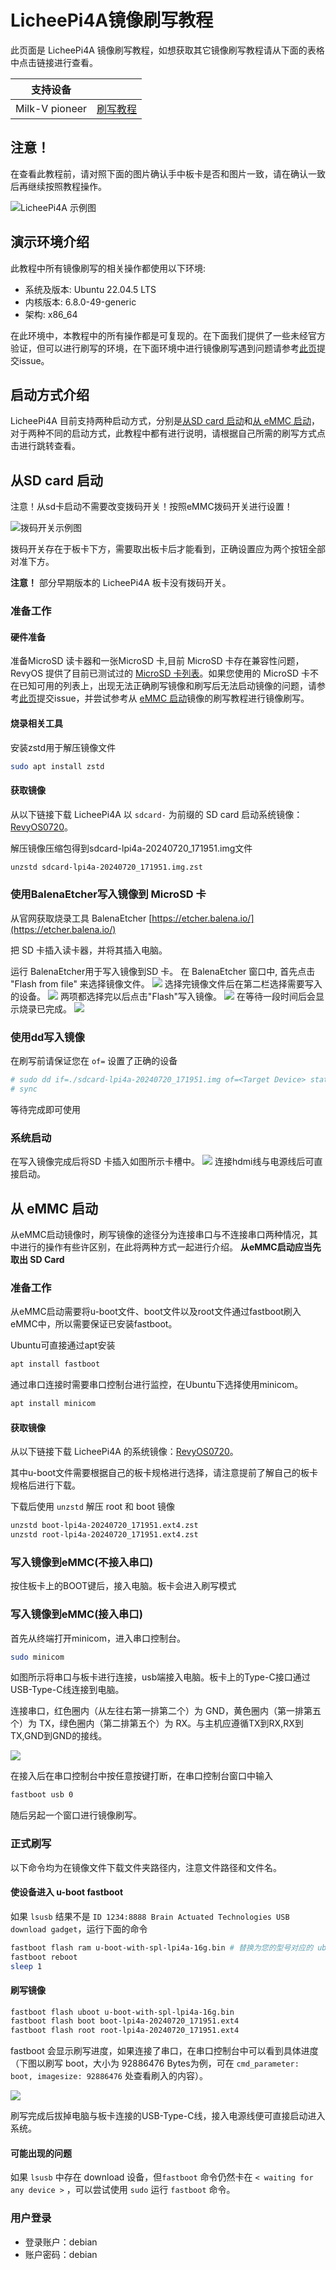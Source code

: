 # LicheePi4A镜像刷写教程

此页面是 LicheePi4A 镜像刷写教程，如想获取其它镜像刷写教程请从下面的表格中点击链接进行查看。

| 支持设备 |                |
| ------- | -------------- |
| Milk-V pioneer | [刷写教程](https://docs.revyos.dev/Installation/milkv-pioneer/) |

## 注意！

在查看此教程前，请对照下面的图片确认手中板卡是否和图片一致，请在确认一致后再继续按照教程操作。

![LicheePi4A 示例图](./image%20for%20flash/lpi4a.png)

## 演示环境介绍

此教程中所有镜像刷写的相关操作都使用以下环境:

- 系统及版本: Ubuntu 22.04.5 LTS
- 内核版本: 6.8.0-49-generic
- 架构: x86_64

在此环境中，本教程中的所有操作都是可复现的。在下面我们提供了一些未经官方验证，但可以进行刷写的环境，在下面环境中进行镜像刷写遇到问题请参考[此页](../issue.md)提交issue。

## 启动方式介绍

LicheePi4A 目前支持两种启动方式，分别是[从SD card 启动](#sd-card)和[从 eMMC 启动](#emmc)，对于两种不同的启动方式，此教程中都有进行说明，请根据自己所需的刷写方式点击进行跳转查看。

## 从SD card 启动

注意！从sd卡启动不需要改变拨码开关！按照eMMC拨码开关进行设置！

![拨码开关示例图]()

拨码开关存在于板卡下方，需要取出板卡后才能看到，正确设置应为两个按钮全部对准下方。

**注意！** 部分早期版本的 LicheePi4A 板卡没有拨码开关。

### 准备工作

#### 硬件准备

准备MicroSD 读卡器和一张MicroSD 卡,目前 MicroSD 卡存在兼容性问题，RevyOS 提供了目前已测试过的 [MicroSD 卡列表]()。如果您使用的 MicroSD 卡不在已知可用的列表上，出现无法正确刷写镜像和刷写后无法启动镜像的问题，请参考[此页](../issue.md)提交issue，并尝试参考从 [eMMC 启动](#从emmc启动)镜像的刷写教程进行镜像刷写。

#### 烧录相关工具

安装zstd用于解压镜像文件

```bash
sudo apt install zstd
```

#### 获取镜像

从以下链接下载 LicheePi4A 以 `sdcard-` 为前缀的 SD card 启动系统镜像：[RevyOS0720](https://mirror.iscas.ac.cn/revyos/extra/images/lpi4a/20240720/)。

解压镜像压缩包得到sdcard-lpi4a-20240720_171951.img文件

```bash
unzstd sdcard-lpi4a-20240720_171951.img.zst
```

### 使用BalenaEtcher写入镜像到 MicroSD 卡
从官网获取烧录工具 BalenaEtcher [https://etcher.balena.io/](https://etcher.balena.io/)


把 SD 卡插入读卡器，并将其插入电脑。

运行 BalenaEtcher用于写入镜像到SD 卡。
在 BalenaEtcher 窗口中, 首先点击 "Flash from file" 来选择镜像文件。
![](./image%20for%20flash/lpi4a1.png)
选择完镜像文件后在第二栏选择需要写入的设备。
![](./image%20for%20flash/lpi4a2.png)
两项都选择完以后点击"Flash"写入镜像。
![](./image%20for%20flash/lpi4a3.png)
在等待一段时间后会显示烧录已完成。
![](./image%20for%20flash/lpi4a4.png)

### 使用dd写入镜像

在刷写前请保证您在 `of=` 设置了正确的设备
```bash
# sudo dd if=./sdcard-lpi4a-20240720_171951.img of=<Target Device> status=progress
# sync
```
等待完成即可使用

### 系统启动

在写入镜像完成后将SD 卡插入如图所示卡槽中。
![](./image%20for%20flash/lpi4a5.png)
连接hdmi线与电源线后可直接启动。

## 从 eMMC 启动

从eMMC启动镜像时，刷写镜像的途径分为连接串口与不连接串口两种情况，其中进行的操作有些许区别，在此将两种方式一起进行介绍。
**从eMMC启动应当先取出 SD Card**

### 准备工作

从eMMC启动需要将u-boot文件、boot文件以及root文件通过fastboot刷入eMMC中，所以需要保证已安装fastboot。

Ubuntu可直接通过apt安装

```bash
apt install fastboot 
```

通过串口连接时需要串口控制台进行监控，在Ubuntu下选择使用minicom。

```bash
apt install minicom
```

#### 获取镜像

从以下链接下载 LicheePi4A 的系统镜像：[RevyOS0720](https://mirror.iscas.ac.cn/revyos/extra/images/lpi4a/20240720/)。

其中u-boot文件需要根据自己的板卡规格进行选择，请注意提前了解自己的板卡规格后进行下载。

下载后使用 `unzstd` 解压 root 和 boot 镜像

```bash
unzstd boot-lpi4a-20240720_171951.ext4.zst
unzstd root-lpi4a-20240720_171951.ext4.zst
```

### 写入镜像到eMMC(不接入串口)

按住板卡上的BOOT键后，接入电脑。板卡会进入刷写模式

### 写入镜像到eMMC(接入串口)

首先从终端打开minicom，进入串口控制台。

```bash
sudo minicom
```

如图所示将串口与板卡进行连接，usb端接入电脑。板卡上的Type-C接口通过USB-Type-C线连接到电脑。

连接串口，红色圈内（从左往右第一排第二个）为 GND，黄色圈内（第一排第五个）为 TX，绿色圈内（第二排第五个）为 RX。与主机应遵循TX到RX,RX到TX,GND到GND的接线。

![](./image%20for%20flash/lpi4a6.png)

在接入后在串口控制台中按任意按键打断，在串口控制台窗口中输入

```bash
fastboot usb 0
```

随后另起一个窗口进行镜像刷写。

### 正式刷写
以下命令均为在镜像文件下载文件夹路径内，注意文件路径和文件名。

#### 使设备进入 u-boot fastboot
如果 `lsusb` 结果不是 `ID 1234:8888 Brain Actuated Technologies USB download gadget`，运行下面的命令
```bash
fastboot flash ram u-boot-with-spl-lpi4a-16g.bin # 替换为您的型号对应的 uboot 镜像
fastboot reboot
sleep 1
```

#### 刷写镜像
```bash
fastboot flash uboot u-boot-with-spl-lpi4a-16g.bin
fastboot flash boot boot-lpi4a-20240720_171951.ext4
fastboot flash root root-lpi4a-20240720_171951.ext4
```
fastboot 会显示刷写进度，如果连接了串口，在串口控制台中可以看到具体进度（下图以刷写
boot，大小为 92886476 Bytes为例，可在 `cmd_parameter: boot, imagesize: 92886476` 处查看刷入的内容）。

![](./image%20for%20flash/lpi4a7.png)

刷写完成后拔掉电脑与板卡连接的USB-Type-C线，接入电源线便可直接启动进入系统。


#### 可能出现的问题
如果 `lsusb` 中存在 download 设备，但`fastboot` 命令仍然卡在 `< waiting for any device >` ，可以尝试使用 `sudo` 运行 `fastboot` 命令。


### 用户登录

- 登录账户：debian
- 账户密码：debian
